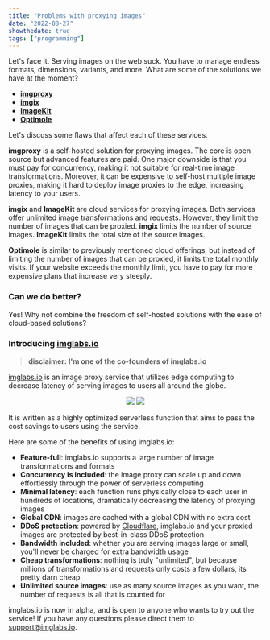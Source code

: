 ```yaml
---
title: "Problems with proxying images"
date: "2022-08-27"
showthedate: true
tags: ["programming"]
---
```


Let's face it. Serving images on the web suck. You have to manage endless formats, dimensions, variants, and more. What
are some of the solutions we have at the moment?

* [**imgproxy**](https://imgproxy.net)
* [**imgix**](https://imgix.com)
* [**ImageKit**](https://imagekit.io)
* [**Optimole**](https://optimole.com)

Let's discuss some flaws that affect each of these services.

**imgproxy** is a self-hosted solution for proxying images. The core is open source but advanced features are paid. One
major downside is that you must pay for concurrency, making it not suitable for real-time
image transformations. Moreover, it can be expensive to self-host multiple image proxies, making it hard to deploy image
proxies to the edge, increasing latency to your users.

**imgix** and **ImageKit** are cloud services for proxying images. Both services offer unlimited image transformations
and requests. However, they limit the number of images that can be proxied. **imgix** limits the number of source
images. **ImageKit** limits the total size of the source images.

**Optimole** is similar to previously mentioned cloud offerings, but instead of limiting the number of images that can
be proxied, it limits the total monthly visits. If your website exceeds the monthly limit, you have to pay for more
expensive plans that increase very steeply.

### Can we do better?

Yes! Why not combine the freedom of self-hosted solutions with the ease of cloud-based solutions?

### Introducing [imglabs.io](https://imglabs.io)

> **disclaimer: I'm one of the co-founders of imglabs.io**

[imglabs.io](https://imglabs.io) is an image proxy service that utilizes edge computing to decrease latency of serving
images to users all around the globe.

<div align="center">
  <img style="display: inline;" src="https://picsum.photos/seed/picsum/300/200"/>
  <img style="display: inline;" src="https://imglabs.io/?id=750511df-1a3f-43e3-b126-eedf392813b7&url=https://picsum.photos/seed/picsum/300/200&grayscale"/>
</div>

It is written as a highly optimized serverless function that aims to pass the cost savings to users using the service.

Here are some of the benefits of using imglabs.io:

* **Feature-full**: imglabs.io supports a large number of image transformations and formats
* **Concurrency is included**: the image proxy can scale up and down effortlessly through the power of serverless
  computing
* **Minimal latency**: each function runs physically close to each user in hundreds of locations, dramatically
  decreasing the latency of proxying
  images
* **Global CDN**: images are cached with a global CDN with no extra cost
* **DDoS protection**: powered by [Cloudflare](https://www.cloudflare.com), imglabs.io and your proxied images are
  protected by best-in-class DDoS
  protection
* **Bandwidth included**: whether you are serving images large or small, you'll never be charged for extra bandwidth
  usage
* **Cheap transformations**: nothing is truly "unlimited", but because millions of transformations and requests only
  costs a few dollars, its pretty darn cheap
* **Unlimited source images**: use as many source images as you want, the number of requests is all that is counted for

imglabs.io is now in alpha, and is open to anyone who wants to try out the service! If you have any questions please
direct them to [support@imglabs.io](mailto:support@imglabs.io).

